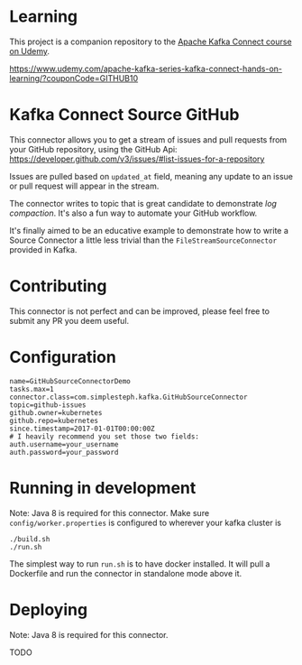 # Learning

This project is a companion repository to the [Apache Kafka Connect course on Udemy](https://www.udemy.com/apache-kafka-series-kafka-connect-hands-on-learning/?couponCode=GITHUB10). 

https://www.udemy.com/apache-kafka-series-kafka-connect-hands-on-learning/?couponCode=GITHUB10

# Kafka Connect Source GitHub

This connector allows you to get a stream of issues and pull requests from your GitHub repository, using the GitHub Api: https://developer.github.com/v3/issues/#list-issues-for-a-repository

Issues are pulled based on `updated_at` field, meaning any update to an issue or pull request will appear in the stream. 

The connector writes to topic that is great candidate to demonstrate *log compaction*. It's also a fun way to automate your GitHub workflow. 

It's finally aimed to be an educative example to demonstrate how to write a Source Connector a little less trivial than the `FileStreamSourceConnector` provided in Kafka.

# Contributing

This connector is not perfect and can be improved, please feel free to submit any PR you deem useful. 

# Configuration

```
name=GitHubSourceConnectorDemo
tasks.max=1
connector.class=com.simplesteph.kafka.GitHubSourceConnector
topic=github-issues
github.owner=kubernetes
github.repo=kubernetes
since.timestamp=2017-01-01T00:00:00Z
# I heavily recommend you set those two fields:
auth.username=your_username
auth.password=your_password
```

# Running in development

Note: Java 8 is required for this connector. 
Make sure `config/worker.properties` is configured to wherever your kafka cluster is

```
./build.sh
./run.sh 
```

The simplest way to run `run.sh` is to have docker installed. It will pull a Dockerfile and run the connector in standalone mode above it. 

# Deploying

Note: Java 8 is required for this connector. 

TODO
